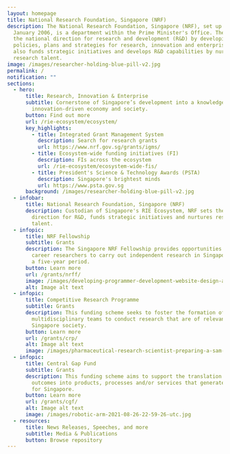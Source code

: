 ```yaml
---
layout: homepage
title: National Research Foundation, Singapore (NRF)
description: The National Research Foundation, Singapore (NRF), set up on 1
  January 2006, is a department within the Prime Minister's Office. The NRF sets
  the national direction for research and development (R&D) by developing
  policies, plans and strategies for research, innovation and enterprise. It
  also funds strategic initiatives and develops R&D capabilities by nurturing
  research talent.
image: /images/researcher-holding-blue-pill-v2.jpg
permalink: /
notification: ""
sections:
  - hero:
      title: Research, Innovation & Enterprise
      subtitle: Cornerstone of Singapore’s development into a knowledge-based,
        innovation-driven economy and society.
      button: Find out more
      url: /rie-ecosystem/ecosystem/
      key_highlights:
        - title: Integrated Grant Management System
          description: Search for research grants
          url: https://www.nrf.gov.sg/grants/igms/
        - title: Ecosystem-wide funding initiatives (FI)
          description: FIs across the ecosystem
          url: /rie-ecosystem/ecosystem-wide-fis/
        - title: President's Science & Technology Awards (PSTA)
          description: Singapore's brightest minds
          url: https://www.psta.gov.sg
      background: /images/researcher-holding-blue-pill-v2.jpg
  - infobar:
      title: National Research Foundation, Singapore (NRF)
      description: Custodian of Singapore's RIE Ecosystem, NRF sets the national
        direction for R&D, funds strategic initiatives and nurtures research
        talent.
  - infopic:
      title: NRF Fellowship
      subtitle: Grants
      description: The Singapore NRF Fellowship provides opportunities for early
        career researchers to carry out independent research in Singapore, over
        a five-year period.
      button: Learn more
      url: /grants/nrff/
      image: /images/developing-programmer-development-website-design-a-2023-02-02-23-50-47-utc.JPG
      alt: Image alt text
  - infopic:
      title: Competitive Research Programme
      subtitle: Grants
      description: This funding scheme seeks to foster the formation of
        multidisciplinary teams to conduct research that are of relevance to
        Singapore society.
      button: Learn more
      url: /grants/crp/
      alt: Image alt text
      image: /images/pharmaceutical-research-scientist-preparing-a-sam-2022-03-07-23-55-55-utc.jpg
  - infopic:
      title: Central Gap Fund
      subtitle: Grants
      description: This funding scheme aims to support the translation of research
        outcomes into products, processes and/or services that generate benefits
        for Singapore.
      button: Learn more
      url: /grants/cgf/
      alt: Image alt text
      image: /images/robotic-arm-2021-08-26-22-59-26-utc.jpg
  - resources:
      title: News Releases, Speeches, and more
      subtitle: Media & Publications
      button: Browse repository
---
```

